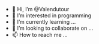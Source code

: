 - 👋 Hi, I’m @Valendutour
- 👀 I’m interested in programming 
- 🌱 I’m currently learning ...
- 💞️ I’m looking to collaborate on ...
- 📫 How to reach me ...

<!---
Valendutour/Valendutour is a ✨ special ✨ repository because its `README.md` (this file) appears on your GitHub profile.
You can click the Preview link to take a look at your changes.
--->

